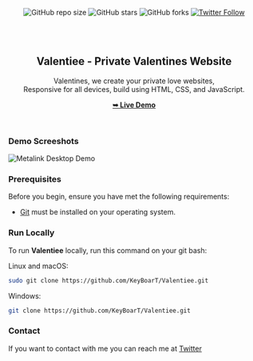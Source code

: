<div align="center">
  
  ![GitHub repo size](https://img.shields.io/github/repo-size/KeyBoarT/Valentiee)
  ![GitHub stars](https://img.shields.io/github/stars/KeyBoarT/Valentiee?style=social)
  ![GitHub forks](https://img.shields.io/github/forks/KeyBoarT/Valentie?style=social)
[![Twitter Follow](https://img.shields.io/twitter/follow/MehmettSZR?style=social)](https://twitter.com/intent/follow?screen_name=MehmettSZR)

  <br />
  <br />

  <h2 align="center">Valentiee - Private Valentines Website</h2>

  Valentines, we create your private love websites, <br />Responsive for all devices, build using HTML, CSS, and JavaScript.

  <a href="https://codewithsadee.github.io/metalink/"><strong>➥ Live Demo</strong></a>

</div>

<br />

### Demo Screeshots

![Metalink Desktop Demo](./readme-images/desktop.png "Desktop Demo")

### Prerequisites

Before you begin, ensure you have met the following requirements:

* [Git](https://git-scm.com/downloads "Download Git") must be installed on your operating system.

### Run Locally

To run **Valentiee** locally, run this command on your git bash:

Linux and macOS:

```bash
sudo git clone https://github.com/KeyBoarT/Valentiee.git
```

Windows:

```bash
git clone https://github.com/KeyBoarT/Valentiee.git
```

### Contact

If you want to contact with me you can reach me at [Twitter](https://www.twitter.com/MehmettSZR)